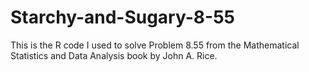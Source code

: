 # Starchy-and-Sugary-8-55
This is the R code I used to solve Problem 8.55 from the Mathematical Statistics and Data Analysis book by John A. Rice.
